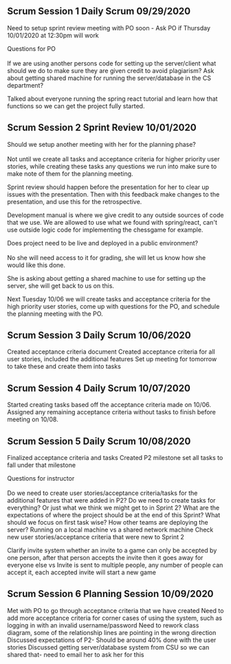 ## Scrum Session 1 Daily Scrum 09/29/2020

Need to setup sprint review meeting with PO soon - Ask PO if Thursday 10/01/2020 at 12:30pm will work

Questions for PO
<br/><br/>
If we are using another persons code for setting up the server/client what should we do to make sure they are given credit to avoid plagiarism?
Ask about getting shared machine for running the server/database in the CS department?

Talked about everyone running the spring react tutorial and learn how that functions so we can get the project fully started.

## Scrum Session 2  Sprint Review 10/01/2020

Should we setup another meeting with her for the planning phase?
<br/><br/>
Not until we create all tasks and acceptance criteria for higher priority user stories, while creating these tasks any questions we run into make sure to make note of them for the planning meeting.

Sprint review should happen before the presentation for her to clear up issues with the presentation. Then with this feedback make changes to the presentation, and use this for the retrospective.

Development manual is where we give credit to any outside sources of code that we use. We are allowed to use what we found with spring/react, can't use outside logic code for implementing the chessgame for example.

Does project need to be live and deployed in a public environment? 
<br/><br/>
No she will need access to it for grading, she will let us know how she would like this done.

She is asking about getting a shared machine to use for setting up the server, she will get back to us on this.

Next Tuesday 10/06 we will create tasks and acceptance criteria for the high priority user stories, come up with questions for the PO, and schedule the planning meeting with the PO.

## Scrum Session 3  Daily Scrum 10/06/2020
Created acceptance criteria document 
Created acceptance criteria for all user stories, included the additional features
Set up meeting for tomorrow to take these and create them into tasks


## Scrum Session 4  Daily Scrum 10/07/2020
Started creating tasks based off the acceptance criteria made on 10/06. 
Assigned any remaining acceptance criteria without tasks to finish before meeting on 10/08.

## Scrum Session 5  Daily Scrum 10/08/2020
Finalized acceptance criteria and tasks
Created P2 milestone set all tasks to fall under that milestone

Questions for instructor
<br/><br/>
Do we need to create user stories/acceptance criteria/tasks for the additional features that were added in P2?
Do we need to create tasks for everything? Or just what we think we might get to in Sprint 2?
What are the expectations of where the project should be at the end of this Sprint?
What should we focus on first task wise?
How other teams are deploying the server? Running on a local machine vs a shared network machine
Check new user stories/acceptance criteria that were new to Sprint 2

Clarify invite system whether an invite to a game can only be accepted by one person, after that person accepts the invite then it goes away for everyone else
vs
Invite is sent to multiple people, any number of people can accept it, each accepted invite will start a new game


## Scrum Session 6  Planning Session 10/09/2020
Met with PO to go through acceptance criteria that we have created
Need to add more acceptance criteria for corner cases of using the system, such as logging in with an invalid username/password
Need to rework class diagram, some of the relationship lines are pointing in the wrong direction
Discussed expectations of P2- Should be around 40% done with the user stories 
Discussed getting server/database system from CSU so we can shared that- need to email her to ask her for this

